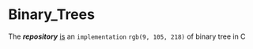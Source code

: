 # Binary_Trees

The _**repository**_ [is](https://google.com) an `implementation` `rgb(9, 105, 218)` of binary tree in C
